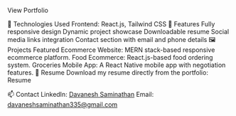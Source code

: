 View Portfolio 

🚀 Technologies Used
Frontend: React.js, Tailwind CSS
📂 Features
Fully responsive design
Dynamic project showcase
Downloadable resume
Social media links integration
Contact section with email and phone details
🖼️ Projects Featured
Ecommerce Website: MERN stack-based responsive ecommerce platform.
Food Ecommerce: React.js-based food ordering system.
Groceries Mobile App: A React Native mobile app with negotiation features.
📄 Resume
Download my resume directly from the portfolio: Resume

📫 Contact
LinkedIn: [Davanesh Saminathan](https://www.linkedin.com/in/davanesh-saminathan-31375a31a/)
Email: davaneshsaminathan335@gmail.com
